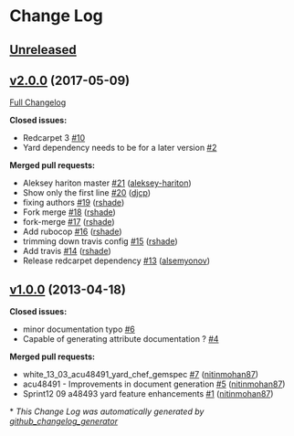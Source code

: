 # Change Log

## [Unreleased](https://github.com/rightscale-cookbooks/yard-chef/tree/HEAD)

## [v2.0.0](https://github.com/rightscale-cookbooks/yard-chef/tree/v1.0.0) (2017-05-09)
[Full Changelog](https://github.com/rightscale-cookbooks/yard-chef/compare/v1.0.0...HEAD)

**Closed issues:**

- Redcarpet 3 [\#10](https://github.com/rightscale-cookbooks/yard-chef/issues/10)
- Yard dependency needs to be for a later version [\#2](https://github.com/rightscale-cookbooks/yard-chef/issues/2)

**Merged pull requests:**

- Aleksey hariton master [\#21](https://github.com/rightscale-cookbooks/yard-chef/pull/21) ([aleksey-hariton](https://github.com/aleksey-hariton))
- Show only the first line [\#20](https://github.com/rightscale-cookbooks/yard-chef/pull/20) ([djcp](https://github.com/djcp))
- fixing authors [\#19](https://github.com/rightscale-cookbooks/yard-chef/pull/19) ([rshade](https://github.com/rshade))
- Fork merge [\#18](https://github.com/rightscale-cookbooks/yard-chef/pull/18) ([rshade](https://github.com/rshade))
- fork-merge [\#17](https://github.com/rightscale-cookbooks/yard-chef/pull/17) ([rshade](https://github.com/rshade))
- Add rubocop [\#16](https://github.com/rightscale-cookbooks/yard-chef/pull/16) ([rshade](https://github.com/rshade))
- trimming down travis config [\#15](https://github.com/rightscale-cookbooks/yard-chef/pull/15) ([rshade](https://github.com/rshade))
- Add travis [\#14](https://github.com/rightscale-cookbooks/yard-chef/pull/14) ([rshade](https://github.com/rshade))
- Release redcarpet dependency [\#13](https://github.com/rightscale-cookbooks/yard-chef/pull/13) ([alsemyonov](https://github.com/alsemyonov))

## [v1.0.0](https://github.com/rightscale-cookbooks/yard-chef/tree/v1.0.0) (2013-04-18)
**Closed issues:**

- minor documentation typo [\#6](https://github.com/rightscale-cookbooks/yard-chef/issues/6)
- Capable of generating attribute documentation ? [\#4](https://github.com/rightscale-cookbooks/yard-chef/issues/4)

**Merged pull requests:**

- white\_13\_03\_acu48491\_yard\_chef\_gemspec [\#7](https://github.com/rightscale-cookbooks/yard-chef/pull/7) ([nitinmohan87](https://github.com/nitinmohan87))
- acu48491 - Improvements in document generation [\#5](https://github.com/rightscale-cookbooks/yard-chef/pull/5) ([nitinmohan87](https://github.com/nitinmohan87))
- Sprint12 09 a48493 yard feature enhancements [\#1](https://github.com/rightscale-cookbooks/yard-chef/pull/1) ([nitinmohan87](https://github.com/nitinmohan87))



\* *This Change Log was automatically generated by [github_changelog_generator](https://github.com/skywinder/Github-Changelog-Generator)*
